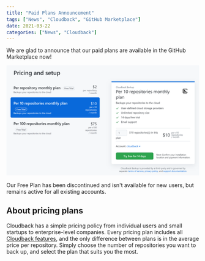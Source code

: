 ```yaml
---
title: "Paid Plans Announcement"
tags: ["News", "Cloudback", "GitHub Marketplace"]
date: 2021-03-22
categories: ["News", "Cloudback"]
---
```


We are glad to announce that our paid plans are available in the GitHub Marketplace now!

![Cloudback pricing](/static/blog/cloudback-pricing.png)

Our Free Plan has been discontinued and isn't available for new users, but remains active for all existing accounts.

## About pricing plans

Cloudback has a simple pricing policy from individual users and small startups to enterprise-level companies. Every pricing plan includes all [Cloudback features](/features), and the only difference between plans is in the average price per repository. Simply choose the number of repositories you want to back up, and select the plan that suits you the most.